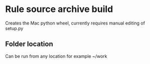 # Rule source archive build
Creates the Mac python wheel, currently requires manual editing of setup.py

## Folder location

Can be run from any location for example ~/work
